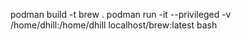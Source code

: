 podman build -t brew .
podman  run  -it  --privileged -v /home/dhill:/home/dhill localhost/brew:latest  bash
